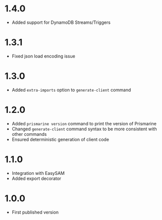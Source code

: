 # 1.4.0

- Added support for DynamoDB Streams/Triggers

# 1.3.1

- Fixed json load encoding issue

# 1.3.0

- Added `extra-imports` option to `generate-client` command

# 1.2.0

- Added `prismarine version` command to print the version of Prismarine
- Changed `generate-client` command syntax to be more consistent with other commands
- Ensured deterministic generation of client code

# 1.1.0

- Integration with EasySAM
- Added export decorator

# 1.0.0

- First published version
